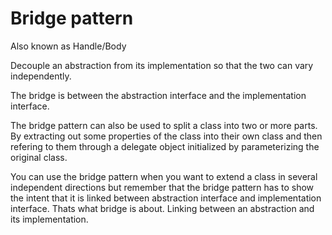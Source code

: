 # Bridge pattern

Also known as Handle/Body

Decouple an abstraction from its implementation
so that the two can vary independently.

The bridge is between the abstraction interface and the implementation interface.

The bridge pattern can also be used to split a class into two or more parts. By extracting out some properties of the class into their own class 
and then refering to them through a delegate object initialized by 
parameterizing the original class.

You can use the bridge pattern when you want to extend a class in
several independent directions but remember that the bridge pattern has to show the intent that it is linked between abstraction interface and 
implementation interface. Thats what bridge is about. Linking between an abstraction and its implementation.









